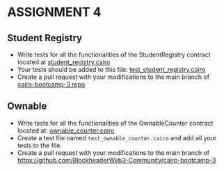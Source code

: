 <!--ASSIGNMENT CREATED ON 11/10/2024-->

# ASSIGNMENT 4

## Student Registry
- Write tests for all the functionalities of the StudentRegistry contract located at [student_registry.cairo](../src/student_registry.cairo)
- Your tests should be added to this file: [test_student_registry.cairo](../tests/test_student_registry.cairo)
- Create a pull request with your modifications to the main branch of [cairo-bootcamp-3 repo]( https://github.com/BlockheaderWeb3-Community/cairo-bootcamp-3)

## Ownable 
- Write tests for all the functionalities of the OwnableCounter contract located at: [ownable_counter.cairo](../src/ownable_counter.cairo)
- Create a test file named `test_ownable_counter.cairo` and add all your tests to the file.
- Create a pull request with your modifications to the main branch of https://github.com/BlockheaderWeb3-Community/cairo-bootcamp-3
